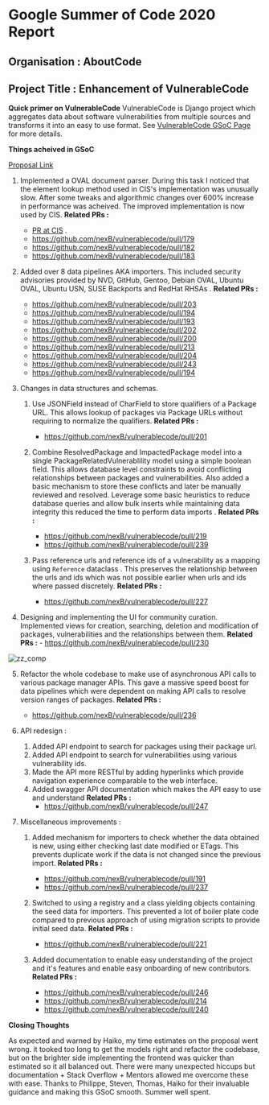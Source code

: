 # Google Summer of Code 2020 Report

## Organisation : AboutCode

## Project Title : Enhancement of VulnerableCode

**Quick primer on VulnerableCode**
VulnerableCode is Django project which aggregates data about software vulnerabilities from multiple sources and transforms it into an easy to use format. See [VulnerableCode GSoC Page](https://summerofcode.withgoogle.com/archive/2020/projects/5367054590279680/) for more details.

**Things acheived in GSoC**

[Proposal Link](https://docs.google.com/document/d/1Dff6u0gVGZncBbJo2R55FG-ZNMb1fLcQJZbxwVKtuDs/edit?usp=sharing)

1.  Implemented a OVAL document parser. During this task I noticed that the element lookup method used in CIS's implementation was unusually slow. After some tweaks and algorithmic changes over 600% increase in performance was acheived. The improved implementation is now used by CIS. 
**Related PRs :**
    - [PR at CIS](https://github.com/CISecurity/OVALRepo/pull/1820) . 
    - https://github.com/nexB/vulnerablecode/pull/179
    - https://github.com/nexB/vulnerablecode/pull/182
    - https://github.com/nexB/vulnerablecode/pull/183
 
2.  Added over 8 data pipelines  AKA importers.  This included security advisories provided by NVD, GitHub, Gentoo, Debian OVAL, Ubuntu OVAL, Ubuntu USN,  SUSE Backports and RedHat RHSAs .
**Related PRs :**  
    - https://github.com/nexB/vulnerablecode/pull/203
    - https://github.com/nexB/vulnerablecode/pull/194
    - https://github.com/nexB/vulnerablecode/pull/193
    - https://github.com/nexB/vulnerablecode/pull/202
    - https://github.com/nexB/vulnerablecode/pull/200
    - https://github.com/nexB/vulnerablecode/pull/213
    - https://github.com/nexB/vulnerablecode/pull/204
    - https://github.com/nexB/vulnerablecode/pull/243
    - https://github.com/nexB/vulnerablecode/pull/194
  
3. Changes in data structures and schemas.
    1. Use JSONField instead of CharField to store qualifiers of a Package URL. This allows lookup of packages via Package URLs without requiring to normalize the qualifiers. 
    **Related PRs :**
       - https://github.com/nexB/vulnerablecode/pull/201
      
    2.  Combine ResolvedPackage and ImpactedPackage model into a single PackageRelatedVulnerablility model using a simple boolean field. This allows database level constraints to avoid conflicting relationships between  packages and vulnerabilities. Also added a basic mechanism to  store these conflicts and later be manually reviewed and resolved. Leverage some basic heuristics to  reduce database queries and allow bulk inserts while maintaining data integrity this reduced the time to perform data imports .
    **Related PRs :**
        -  https://github.com/nexB/vulnerablecode/pull/219
        - https://github.com/nexB/vulnerablecode/pull/239
     3. Pass reference urls and reference ids of a vulnerability as a mapping using `Reference` dataclass . This preserves the relationship between the urls and ids which was not possible earlier when urls and ids where passed discretely.
     **Related PRs :** 
        - https://github.com/nexB/vulnerablecode/pull/227
       
4. Designing and implementing the UI for community curation. Implemented views for creation, searching, deletion and modification of packages, vulnerabilities and the relationships between them. 
     **Related PRs :** 
        - https://github.com/nexB/vulnerablecode/pull/230
     
![zz_comp](https://user-images.githubusercontent.com/28975399/89056138-2c8a8300-d379-11ea-882e-f28f38789cdc.png)

5. Refactor the whole codebase to make use of asynchronous API calls to various package manager APIs. This gave a massive speed boost for data pipelines which were dependent on making API calls to resolve version ranges of packages.
     **Related PRs :** 
     - https://github.com/nexB/vulnerablecode/pull/236
     
 6.  API redesign : 
     1. Added API endpoint to search for packages using their package url.
     2. Added API endpoint to search for vulnerabilities using various vulnerability ids.
     3. Made the API more RESTful by adding hyperlinks which provide navigation experience comparable to the web interface.
     4. Added swagger API documentation which makes the API easy to use and understand 
   **Related PRs :**
          - https://github.com/nexB/vulnerablecode/pull/247
   
7. Miscellaneous improvements :
     1. Added mechanism for importers to check whether the data obtained is new, using either checking last date modified or ETags. This prevents duplicate work if the data is not changed  since the previous import.
     **Related PRs :**
           -  https://github.com/nexB/vulnerablecode/pull/191
           -  https://github.com/nexB/vulnerablecode/pull/237
  
     2. Switched to using a registry and a class yielding objects containing the seed data for importers. This prevented a lot of boiler plate code compared to previous approach of using migration scripts to provide initial seed data.
       **Related PRs :**
           - https://github.com/nexB/vulnerablecode/pull/221
     
      3. Added documentation to enable easy understanding of the project and it's features and enable easy onboarding of new contributors.
           **Related PRs :**
           - https://github.com/nexB/vulnerablecode/pull/246
           - https://github.com/nexB/vulnerablecode/pull/214
           - https://github.com/nexB/vulnerablecode/pull/240
    
  **Closing Thoughts**
    
As expected and warned by Haiko,  my time estimates on the proposal went wrong. it tooked too long to get the models right and refactor the codebase, but on the brighter side implementing the frontend was quicker than estimated so it all balanced out. There were many unexpected hiccups but documentation + Stack Overflow + Mentors  allowed me overcome these with ease.  Thanks to Philippe, Steven, Thomas, Haiko for their invaluable guidance and making this GSoC smooth. Summer well spent.

    

